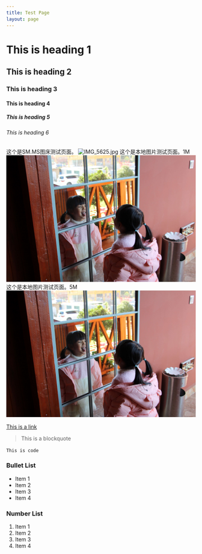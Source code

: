 ```yaml
---
title: Test Page
layout: page
---
```


# This is heading 1
## This is heading 2
### This is heading 3
#### This is heading 4
##### This is heading 5
###### This is heading 6
这个是SM.MS图床测试页面。
![IMG_5625.jpg](https://s2.loli.net/2024/07/14/CezgEirKIsl1p6T.jpg)
这个是本地图片测试页面。1M
![1M](/assets/images/testpage/IMG_5625.jpg)
这个是本地图片测试页面。5M
![5M](/assets/images/testpage/IMG_5625.JPG)

[This is a link](#)

> This is a blockquote

`This is code`

### Bullet List
* Item 1
* Item 2
* Item 3
* Item 4

### Number List
1. Item 1
2. Item 2
3. Item 3
4. Item 4